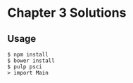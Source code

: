 # Chapter 3 Solutions

## Usage

    $ npm install
    $ bower install
    $ pulp psci
    > import Main
